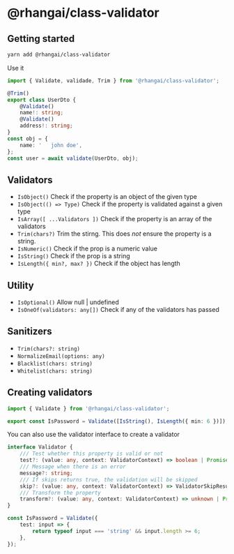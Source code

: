# @rhangai/class-validator

## Getting started

```sh
yarn add @rhangai/class-validator
```

Use it

```ts
import { Validate, validade, Trim } from '@rhangai/class-validator';

@Trim()
export class UserDto {
	@Validate()
	name!: string;
	@Validate()
	address!: string;
}
const obj = {
	name: '   john doe',
};
const user = await validate(UserDto, obj);
```

## Validators

-   `IsObject()` Check if the property is an object of the given type
-   `IsObject(() => Type)` Check if the property is validated against a given type
-   `IsArray([ ...Validators ])` Check if the property is an array of the validators
-   `Trim(chars?)` Trim the stirng. This does _not_ ensure the property is a string.
-   `IsNumeric()` Check if the prop is a numeric value
-   `IsString()` Check if the prop is a string
-   `IsLength({ min?, max? })` Check if the object has length

## Utility

-   `IsOptional()` Allow null | undefined
-   `IsOneOf(validators: any[])` Check if any of the validators has passed

## Sanitizers

-   `Trim(chars?: string)`
-   `NormalizeEmail(options: any)`
-   `Blacklist(chars: string)`
-   `Whitelist(chars: string)`

## Creating validators

```ts
import { Validate } from '@rhangai/class-validator';

export const IsPassword = Validate([IsString(), IsLength({ min: 6 })]);
```

You can also use the validator interface to create a validator

```ts
interface Validator {
	/// Test whether this property is valid or not
	test?: (value: any, context: ValidatorContext) => boolean | Promise<boolean>;
	/// Message when there is an error
	message?: string;
	/// If skips returns true, the validation will be skipped
	skip?: (value: any, context: ValidatorContext) => ValidatorSkipResult | Promise<ValidatorSkipResult>;
	/// Transform the property
	transform?: (value: any, context: ValidatorContext) => unknown | Promise<unknown>;
}

const IsPassword = Validate({
	test: input => {
		return typeof input === 'string' && input.length >= 6;
	},
});
```
